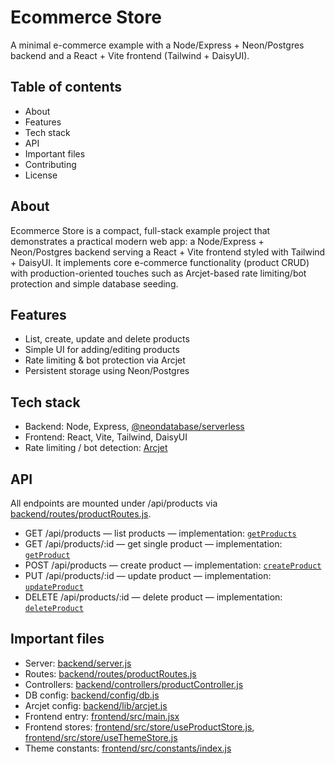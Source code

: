 # Ecommerce Store

A minimal e-commerce example with a Node/Express + Neon/Postgres backend and a React + Vite frontend (Tailwind + DaisyUI).

## Table of contents

- About
- Features
- Tech stack
- API
- Important files
- Contributing
- License

## About

Ecommerce Store is a compact, full-stack example project that demonstrates a practical modern web app: a Node/Express + Neon/Postgres backend serving a React + Vite frontend styled with Tailwind + DaisyUI. It implements core e-commerce functionality (product CRUD) with production-oriented touches such as Arcjet-based rate limiting/bot protection and simple database seeding.

## Features

- List, create, update and delete products
- Simple UI for adding/editing products
- Rate limiting & bot protection via Arcjet
- Persistent storage using Neon/Postgres

## Tech stack

- Backend: Node, Express, [@neondatabase/serverless](backend/config/db.js)
- Frontend: React, Vite, Tailwind, DaisyUI
- Rate limiting / bot detection: [Arcjet](backend/lib/arcjet.js)

## API

All endpoints are mounted under /api/products via [backend/routes/productRoutes.js](backend/routes/productRoutes.js).

- GET /api/products — list products — implementation: [`getProducts`](backend/controllers/productController.js)
- GET /api/products/:id — get single product — implementation: [`getProduct`](backend/controllers/productController.js)
- POST /api/products — create product — implementation: [`createProduct`](backend/controllers/productController.js)
- PUT /api/products/:id — update product — implementation: [`updateProduct`](backend/controllers/productController.js)
- DELETE /api/products/:id — delete product — implementation: [`deleteProduct`](backend/controllers/productController.js)

## Important files

- Server: [backend/server.js](backend/server.js)
- Routes: [backend/routes/productRoutes.js](backend/routes/productRoutes.js)
- Controllers: [backend/controllers/productController.js](backend/controllers/productController.js)
- DB config: [backend/config/db.js](backend/config/db.js)
- Arcjet config: [backend/lib/arcjet.js](backend/lib/arcjet.js)
- Frontend entry: [frontend/src/main.jsx](frontend/src/main.jsx)
- Frontend stores: [frontend/src/store/useProductStore.js](frontend/src/store/useProductStore.js), [frontend/src/store/useThemeStore.js](frontend/src/store/useThemeStore.js)
- Theme constants: [frontend/src/constants/index.js](frontend/src/constants/index.js)
